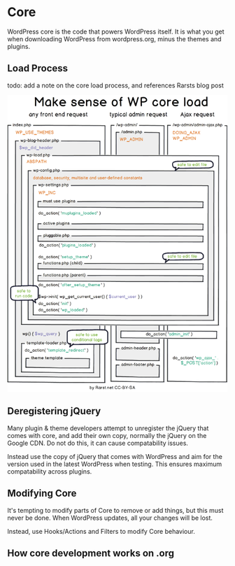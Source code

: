 # Core

WordPress core is the code that powers WordPress itself. It is what you get when downloading WordPress from wordpress.org, minus the themes and plugins.

## Load Process

todo: add a note on the core load process, and references Rarsts blog post

[![WordPress Core Load](../assets/wordpress_core_load.png)](../assets/wordpress_core_load.png)

## Deregistering jQuery

Many plugin & theme developers attempt to unregister the jQuery that comes with core, and add their own copy, normally the jQuery on the Google CDN. Do not do this, it can cause compatability issues.

Instead use the copy of jQuery that comes with WordPress and aim for the version used in the latest WordPress when testing. This ensures maximum compatability across plugins.

## Modifying Core

It's tempting to modify parts of Core to remove or add things, but this must never be done. When WordPress updates, all your changes will be lost.

Instead, use Hooks/Actions and Filters to modify Core behaviour.

## How core development works on .org
